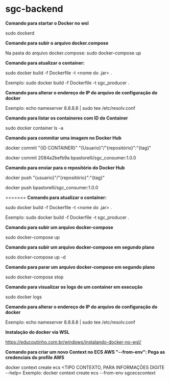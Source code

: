 # sgc-backend

<b>Comando para startar o Docker no wsl</b>

 sudo dockerd

<b>Comando para subir o arquivo docker.compose</b>

Na pasta do arquivo docker.compose: 
sudo docker-compose up

<b>Comando para atualizar o container:</b>

sudo docker build -f Dockerfile -t <nome do .jar> .

Exemplo:
sudo docker build -f Dockerfile -t sgc_producer .

<b>Comando para alterar o endereço de IP do arquivo de configuração do docker</b>

Exemplo:
echo nameserver 8.8.8.8 | sudo tee /etc/resolv.conf

<b>Comando para listar os containeres com ID do Container</b>

sudo docker container ls -a

<b>Comando para commitar uma imagem no Docker Hub</b>

docker commit "{ID CONTAINER}" "{Usuario}"/"{repositório}":"{tag}"
 
docker commit 2084a2befb9a bpastorelli/sgc_consumer:1.0.0

<b>Comando para enviar para o repositório do Docker Hub</b>

docker push "{usuario}"/"{repositório}":"{tag}"

docker push bpastorelli/sgc_consumer:1.0.0
 
=======
<b>Comando para atualizar o container:</b>

sudo docker build -f Dockerfile -t <nome do .jar> .

Exemplo:
sudo docker build -f Dockerfile -t sgc_producer .

<b>Comando para subir um arquivo docker-compose</b>

<diretorio do arquivo> sudo docker-compose up

<b>Comando para subir um arquivo docker-compose em segundo plano</b>

<diretorio do arquivo> sudo docker-compose up -d

<b>Comando para parar um arquivo docker-compose em segundo plano</b>

<diretorio do arquivo> sudo docker-compose stop

<b>Comando para visualizar os logs de um container em execução</b>

<diretorio do arquivo>  sudo docker logs <nome do container>

<b>Comando para alterar o endereço de IP do arquivo de configuração do docker</b>

Exemplo:
echo nameserver 8.8.8.8 | sudo tee /etc/resolv.conf

<b>Instalação do docker via WSL</b>

https://educoutinho.com.br/windows/instalando-docker-no-wsl/

<b>Comando para criar um novo Context no ECS AWS "--from-env": Pega as credenciais do profile AWS</b>

docker context create ecs <TIPO CONTEXTO, PARA INFORMAÇÕES DIGITE --help> <NOME DO CONTEXTO>
Exemplo:
docker context create ecs --from-env sgcecscontext

